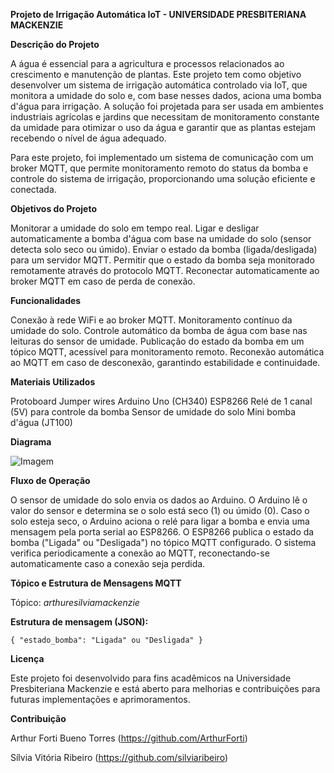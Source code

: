 **Projeto de Irrigação Automática IoT - UNIVERSIDADE PRESBITERIANA MACKENZIE**

**Descrição do Projeto**

A água é essencial para a agricultura e processos relacionados ao crescimento e manutenção de plantas. Este projeto tem como objetivo desenvolver um sistema de irrigação automática controlado via IoT, que monitora a umidade do solo e, com base nesses dados, aciona uma bomba d'água para irrigação. A solução foi projetada para ser usada em ambientes industriais agrícolas e jardins que necessitam de monitoramento constante da umidade para otimizar o uso da água e garantir que as plantas estejam recebendo o nível de água adequado.

Para este projeto, foi implementado um sistema de comunicação com um broker MQTT, que permite monitoramento remoto do status da bomba e controle do sistema de irrigação, proporcionando uma solução eficiente e conectada.

**Objetivos do Projeto**

Monitorar a umidade do solo em tempo real.
Ligar e desligar automaticamente a bomba d'água com base na umidade do solo (sensor detecta solo seco ou úmido).
Enviar o estado da bomba (ligada/desligada) para um servidor MQTT.
Permitir que o estado da bomba seja monitorado remotamente através do protocolo MQTT.
Reconectar automaticamente ao broker MQTT em caso de perda de conexão.

**Funcionalidades**

Conexão à rede WiFi e ao broker MQTT.
Monitoramento contínuo da umidade do solo.
Controle automático da bomba de água com base nas leituras do sensor de umidade.
Publicação do estado da bomba em um tópico MQTT, acessível para monitoramento remoto.
Reconexão automática ao MQTT em caso de desconexão, garantindo estabilidade e continuidade.

**Materiais Utilizados**

Protoboard
Jumper wires
Arduino Uno (CH340)
ESP8266
Relé de 1 canal (5V) para controle da bomba
Sensor de umidade do solo
Mini bomba d'água (JT100)

**Diagrama**

![Imagem](https://github.com/user-attachments/assets/e88ca80a-660a-4d89-925a-313b3ea828a4)


**Fluxo de Operação**

O sensor de umidade do solo envia os dados ao Arduino.
O Arduino lê o valor do sensor e determina se o solo está seco (1) ou úmido (0).
Caso o solo esteja seco, o Arduino aciona o relé para ligar a bomba e envia uma mensagem pela porta serial ao ESP8266.
O ESP8266 publica o estado da bomba ("Ligada" ou "Desligada") no tópico MQTT configurado.
O sistema verifica periodicamente a conexão ao MQTT, reconectando-se automaticamente caso a conexão seja perdida.

**Tópico e Estrutura de Mensagens MQTT**

Tópico: *arthuresilviamackenzie*

**Estrutura de mensagem (JSON):**

`{
  "estado_bomba": "Ligada" ou "Desligada"
}`

**Licença**

Este projeto foi desenvolvido para fins acadêmicos na Universidade Presbiteriana Mackenzie e está aberto para melhorias e contribuições para futuras implementações e aprimoramentos.

**Contribuição**

Arthur Forti Bueno Torres (https://github.com/ArthurForti)

Sílvia Vitória Ribeiro (https://github.com/silviaribeiro)
